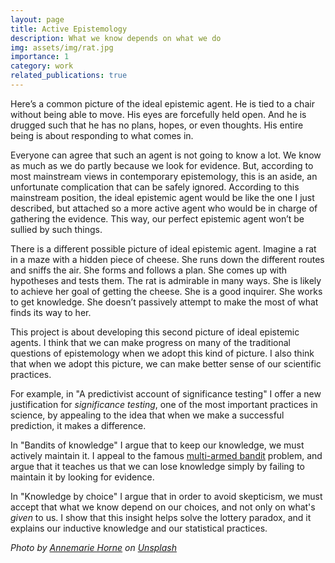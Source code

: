 ```yaml
---
layout: page
title: Active Epistemology
description: What we know depends on what we do
img: assets/img/rat.jpg
importance: 1
category: work
related_publications: true
---
```


Here’s a common picture of the ideal epistemic agent. He is tied to a chair without being able to move. His eyes are forcefully held open. And he is drugged such that he has no plans, hopes, or even thoughts. His entire being is about responding to what comes in.

Everyone can agree that such an agent is not going to know a lot. We know as much as we do partly because we look for evidence. But, according to most mainstream views in contemporary epistemology, this is an aside, an unfortunate complication that can be safely ignored. According to this mainstream position, the ideal epistemic agent would be like the one I just described, but attached so a more active agent who would be in charge of gathering the evidence. This way, our perfect epistemic agent won’t be sullied by such things.

There is a different possible picture of ideal epistemic agent. Imagine a rat in a maze with a hidden piece of cheese. She runs down the different routes and sniffs the air. She forms and follows a plan. She comes up with hypotheses and tests them. The rat is admirable in many ways. She is likely to achieve her goal of getting the cheese. She is a good inquirer. She works to get knowledge. She doesn’t passively attempt to make the most of what finds its way to her.

This project is about developing this second picture of ideal epistemic agents. I think that we can make progress on many of the traditional questions of epistemology when we adopt this kind of picture. I also think that when we adopt this picture, we can make better sense of our scientific practices.

<!-- {% cite fiatPredictivist %} -->

For example, in "A predictivist account of significance testing" I offer a new justification for _significance testing_, one of the most important practices in science, by appealing to the idea that when we make a successful prediction, it makes a difference.

<!-- {% cite fiatBandits %} -->

In "Bandits of knowledge" I argue that to keep our knowledge, we must actively maintain it. I appeal to the famous [multi-armed bandit](https://en.wikipedia.org/wiki/Multi-armed_bandit) problem, and argue that it teaches us that we can lose knowledge simply by failing to maintain it by looking for evidence.

<!-- {% cite fiatKnowledgeByChoice %} -->

In "Knowledge by choice" I argue that in order to avoid skepticism, we must accept that what we know depend on our choices, and not only on what's _given_ to us. I show that this insight helps solve the lottery paradox, and it explains our inductive knowledge and our statistical practices.


_Photo by [Annemarie Horne](https://unsplash.com/@annemariehorne?utm_content=creditCopyText&utm_medium=referral&utm_source=unsplash) on [Unsplash](https://unsplash.com/photos/photo-of-gray-mice-X5utMnbIoxg?utm_content=creditCopyText&utm_medium=referral&utm_source=unsplash)_